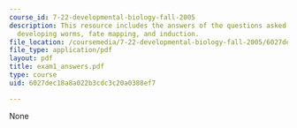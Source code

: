 ```yaml
---
course_id: 7-22-developmental-biology-fall-2005
description: This resource includes the answers of the questions asked in exam 1 on
  developing worms, fate mapping, and induction.
file_location: /coursemedia/7-22-developmental-biology-fall-2005/6027dec18a8a022b3cdc3c20a0388ef7_exam1_answers.pdf
file_type: application/pdf
layout: pdf
title: exam1_answers.pdf
type: course
uid: 6027dec18a8a022b3cdc3c20a0388ef7

---
```

None